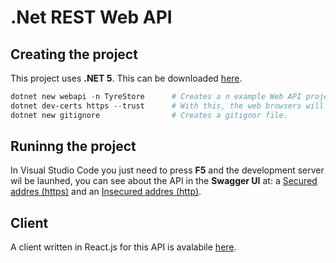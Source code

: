 # .Net REST Web API

## Creating the project

This project uses **.NET 5**. This can be downloaded [here](https://dotnet.microsoft.com/download).

```PowerShell
dotnet new webapi -n TyreStore      # Creates a n example Web API project.
dotnet dev-certs https --trust      # With this, the web browsers will accept the invalid development certificates.
dotnet new gitignore                # Creates a gitignor file.
```

## Runinng the project

In Visual Studio Code you just need to press **F5** and the development server wil be launhed, you can see about the API in the **Swagger UI** at: a [Secured addres (https)](https://localhost:5001/swagger/) and an [Insecured addres (http)](http://localhost:5000/swagger/).

## Client

A client written in React.js for this API is avalabile [here](https://github.com/hammasattila/Sapientia-2021-dotNet-RestAPIClient).
